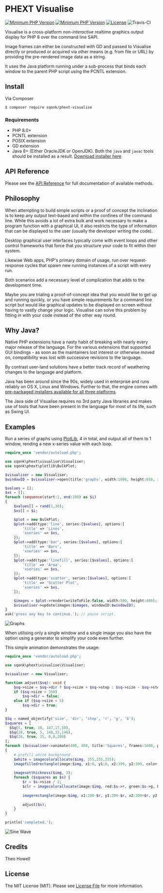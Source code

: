 # PHEXT Visualise

[![Minimum PHP Version](https://img.shields.io/badge/php-%3E%3D%208.0-8892BF.svg)](https://php.net/) [![Minimum PHP Version](https://img.shields.io/badge/java-%3E%3D%208-8892BF.svg)](https://adoptopenjdk.net) [![License](https://sqonk.com/opensource/license.svg)](license.txt) ![Travis-CI](https://travis-ci.org/sqonk/phext-visualise.svg?branch=master)

Visualise is a cross-platform *non-interactive* realtime graphics output display for PHP 8 over the command line SAPI.

Image frames can either be constructed with GD and passed to Visualise directly or produced or acquired via other means (e.g. from file or URL) by providing the pre-rendered image data as a string.

It uses the Java platform running under a sub-process that binds each window to the parent PHP script using the PCNTL extension.

## Install

Via Composer

``` bash
$ composer require sqonk/phext-visualise
```

### Requirements 

- PHP 8.0+
- PCNTL extension
- POSIX extension
- GD extension
- Java 8+ (Either OracleJDK or OpenJDK). Both the `java` and `javac` tools should be installed as a result. [Download installer here](https://adoptopenjdk.net)



API Reference
------------

Please see the [API Reference](docs/api/index.md) for full documentation of available methods.



## Philosophy

When attempting to build simple scripts or a proof of concept the inclination is to keep any output text-based and within the confines of the command line. While this avoids a lot of extra bulk and work necessary to make a program function with a graphical UI, it also restricts the type of information that can be displayed to the user (usually the developer writing the code).

Desktop graphical user interfaces typically come with event loops and other control frameworks that force that you structure your code to fit within their system.

Likewise Web apps, PHP's primary domain of usage, run over request-response cycles that spawn new running instances of a script with every run. 

Both scenarios add a necessary level of complication that adds to the development time.

Maybe you are trialing a proof-of-concept idea that you would like to get up and running quickly, or you have simple requirements for a command line script but would like graphical updates to be displayed on screen without having to vastly change your logic. Visualise can solve this problem by fitting in with your code instead of the other way round.

## Why Java?

Native PHP extensions have a nasty habit of breaking with nearly every major release of the language. For the various extensions that supported GUI bindings - as soon as the maintainers lost interest or otherwise moved on, compatibility was lost with successive revisions to the language.

By contrast user-land solutions have a better track record of weathering changes to the language and platform.

Java has been around since the 90s, widely used in enterprise and runs reliably on OS X, Linux and Windows. Further to that, the engine comes with [pre-packaged installers available for all three platforms](https://adoptopenjdk.net).

The Java side of Visualise requires no 3rd party Java libraries and makes use of tools that have been present in the language for most of its life, such as Swing UI.



## Examples

Run a series of graphs using [PlotLib](https://github.com/sqonk/phext-plotlib), 4 in total, and output all of them to 1 window, rending a new x-series value with each loop.

```php
require_once 'vendor/autoload.php';

use sqonk\phext\visualise\Visualiser;
use sqonk\phext\plotlib\BulkPlot;

$visualiser = new Visualiser;
$windowID = $visualiser->open(title:'graphs', width:1000, height:850, imageCount:4, posX:20, posY:25);

$values = [];
$xs = [];
foreach (sequence(start:1, end:100) as $i)
{
    $values[] = rand(1,30);
    $xs[] = $i;

    $plot = new BulkPlot;
    $plot->add(type:'line', series:[$values], options:[
        'title' => 'Lines',
        'xseries' => $xs,
    ]);
    $plot->add(type:'bar', series:[$values], options:[
        'title' => 'Bars',
        'xseries' => $xs,
    ]);
    $plot->add(type:'linefill', series:[$values], options:[
        'title' => 'Area',
        'xseries' => $xs,
    ]);
    $plot->add(type:'scatter', series:[$values], options:[
        'title' => 'Scatter Plot',
        'xseries' => $xs,
    ]);

    $images = $plot->render(writeToFile:false, width:500, height:400);
    $visualiser->update(images:$images, windowID:$windowID);
}
ask('press any key to continue.'); // pause script.
```

![Graphs](examples/graphs.gif)



When utilising only a single window and a single image you also have the option using a generator to simplify your code even further.

This simple animation demonstrates the usage:

```php
require_once 'vendor/autoload.php';

use sqonk\phext\visualise\Visualiser;

$visualiser = new Visualiser;

function adjust($sq): void {
    $sq->size = $sq->dir ? $sq->size + $sq->step : $sq->size - $sq->step;
    if ($sq->size > 350)
        $sq->dir = false;
    else if ($sq->size < 5)
        $sq->dir = true;
}

$Sq = named_objectify('size', 'dir', 'step', 'r', 'g', 'b');
$squares = [ 
  $Sq(5, true, 10, 147,17,50),  
  $Sq(20, true, 5, 148,32,146), 
  $Sq(20, true, 15, 0,0,200)
];
foreach ($visualiser->animate(400, 400, title:'Squares', frames:1000, posX:20, posY:50) as $count => $img)
{
    # prefill white background
    $white = imagecolorallocate($img, 255,255,255);
    imagefilledrectangle(image:$img, x1:0, y1:0, x2:399, y2:399, color:$white);
    
    imagesetthickness($img, 3);
    foreach ($squares as $s) {
        $r = $s->size / 2;
        $clr = imagecolorallocate(image:$img, red:$s->r, green:$s->g, blue:$s->b);
        
        imagerectangle(image:$img, x1:200-$r, y1:200-$r, x2:200+$r, y2:200+$r, color:$clr);
        
        adjust($s);
    }   
}

println('completed.');
```

![Sine Wave](examples/squares.gif)



## Credits

Theo Howell



## License

The MIT License (MIT). Please see [License File](license.txt) for more information.